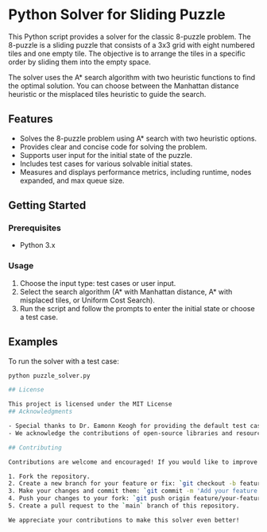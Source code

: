 # Python Solver for Sliding Puzzle

This Python script provides a solver for the classic 8-puzzle problem. The 8-puzzle is a sliding puzzle that consists of a 3x3 grid with eight numbered tiles and one empty tile. The objective is to arrange the tiles in a specific order by sliding them into the empty space.

The solver uses the A* search algorithm with two heuristic functions to find the optimal solution. You can choose between the Manhattan distance heuristic or the misplaced tiles heuristic to guide the search.

## Features

- Solves the 8-puzzle problem using A* search with two heuristic options.
- Provides clear and concise code for solving the problem.
- Supports user input for the initial state of the puzzle.
- Includes test cases for various solvable initial states.
- Measures and displays performance metrics, including runtime, nodes expanded, and max queue size.

## Getting Started

### Prerequisites

- Python 3.x

### Usage

1. Choose the input type: test cases or user input.
2. Select the search algorithm (A* with Manhattan distance, A* with misplaced tiles, or Uniform Cost Search).
3. Run the script and follow the prompts to enter the initial state or choose a test case.

## Examples

To run the solver with a test case:

```bash
python puzzle_solver.py

## License

This project is licensed under the MIT License 
## Acknowledgments

- Special thanks to Dr. Eamonn Keogh for providing the default test cases and guidance during this project.
- We acknowledge the contributions of open-source libraries and resources that have been instrumental in the development of this solver.

## Contributing

Contributions are welcome and encouraged! If you would like to improve the code, fix issues, or add new features, please follow these guidelines:

1. Fork the repository.
2. Create a new branch for your feature or fix: `git checkout -b feature/your-feature-name`
3. Make your changes and commit them: `git commit -m 'Add your feature'`
4. Push your changes to your fork: `git push origin feature/your-feature-name`
5. Create a pull request to the `main` branch of this repository.

We appreciate your contributions to make this solver even better!


